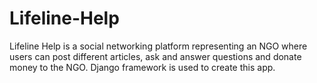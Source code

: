 # Lifeline-Help
Lifeline Help is a social networking platform representing an NGO where users can post different articles, ask and answer questions and donate money to the NGO.
Django framework is used to create this app.


